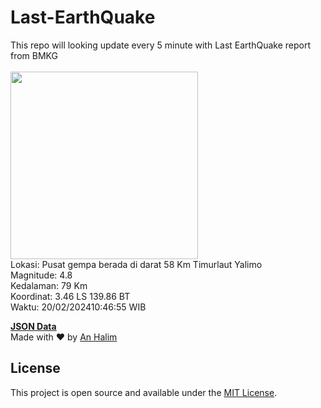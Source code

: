 # Last-EarthQuake
This repo will looking update every 5 minute with Last EarthQuake report from BMKG
<br>
<br>
<img src="https://static.bmkg.go.id/20240220104655.mmi.jpg" width="300"/>
<br>
Lokasi: Pusat gempa berada di darat 58 Km Timurlaut Yalimo <br>
Magnitude: 4.8 <br>
Kedalaman: 79 Km <br>
Koordinat: 3.46 LS 139.86 BT <br>
Waktu: 20/02/202410:46:55 WIB <br>

<a href="./data/data.json">**JSON Data**</a>
<br>
Made with ❤️ by <a href="https://github.com/an-halim">An Halim</a>
## License

This project is open source and available under the [MIT License](LICENSE).

